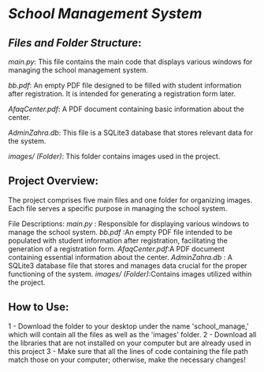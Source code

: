 # *School Management System*
## *Files and Folder Structure*:
*main.py*: This file contains the main code that displays various windows for managing the school management system.

*bb.pdf*: An empty PDF file designed to be filled with student information after registration. It is intended for generating a registration form later.

*AfaqCenter.pdf*: A PDF document containing basic information about the center.

*AdminZahra.db*: This file is a SQLite3 database that stores relevant data for the system.

*images/ (Folder)*: This folder contains images used in the project.

## Project Overview:
The project comprises five main files and one folder for organizing images. Each file serves a specific purpose in managing the school system.

File Descriptions:
*main.py* : Responsible for displaying various windows to manage the school system.
*bb.pdf* :An empty PDF file intended to be populated with student information after registration, facilitating the generation of a registration form.
*AfaqCenter.pdf*:A PDF document containing essential information about the center.
*AdminZahra.db* : A SQLite3 database file that stores and manages data crucial for the proper functioning of the system.
*images/ (Folder)*:Contains images utilized within the project.
## How to Use:
1 - Download the folder to your desktop under the name 'school_manage,' which will contain all the files as well as the 'images' folder.
2 - Download all the libraries that are not installed on your computer but are already used in this project
3 - Make sure that all the lines of code containing the file path match those on your computer; otherwise, make the necessary changes!
